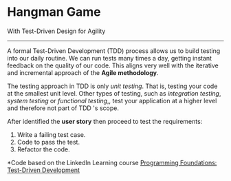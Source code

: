 # Hangman Game

With Test-Driven Design for Agility

-----

A formal Test-Driven Development (TDD) process allows us to build testing into our daily routine. We can run 
tests many times a day, getting instant feedback on the quality of our code. This aligns very well with the 
iterative and incremental approach of the **Agile methodology**.

The testing approach in TDD is only *unit testing*. That is, testing your code at the smallest unit level. Other 
types of testing, such as *integration testing*, *system testing* or *functional testing*,, test your application 
at a higher level and therefore not part of TDD 's scope.


After identified the **user story** then proceed to test the requirements:

1. Write a failing test case.
2. Code to pass the test.
3. Refactor the code.


*Code based on the LinkedIn Learning course [Programming Foundations: Test-Driven Development](https://www.linkedin.com/learning/programming-foundations-test-driven-development-3)
